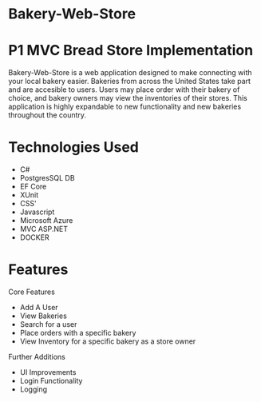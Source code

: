 # Bakery-Web-Store

# P1 MVC Bread Store Implementation
Bakery-Web-Store is a web application designed to make connecting with your local bakery easier. Bakeries from across the United States take part and are accesible to users. Users may place order with their bakery of choice, and bakery owners may view the inventories of their stores. This application is highly expandable to new functionality and new bakeries throughout the country. 

# Technologies Used
  - C#
  - PostgresSQL DB
  - EF Core
  - XUnit
  - CSS'
  - Javascript
  - Microsoft Azure
  - MVC ASP.NET
  - DOCKER

# Features
Core Features
 - Add A User
 - View Bakeries
 - Search for a user
 - Place orders with a specific bakery
 - View Inventory for a specific bakery as a store owner
 

Further Additions
 - UI Improvements
 - Login Functionality
 - Logging
 
  


